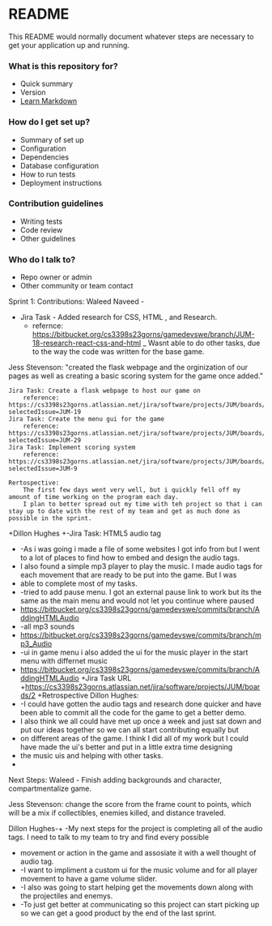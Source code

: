 # README #

This README would normally document whatever steps are necessary to get your application up and running.

### What is this repository for? ###

* Quick summary
* Version
* [Learn Markdown](https://bitbucket.org/tutorials/markdowndemo)

### How do I get set up? ###

* Summary of set up
* Configuration
* Dependencies
* Database configuration
* How to run tests
* Deployment instructions

### Contribution guidelines ###

* Writing tests
* Code review
* Other guidelines

### Who do I talk to? ###

* Repo owner or admin
* Other community or team contact

Sprint 1:
Contributions:
Waleed Naveed - 
- Jira Task - Added research for CSS, HTML , and Research.
	- refernce: https://bitbucket.org/cs3398s23gorns/gamedevswe/branch/JUM-18-research-react-css-and-html
	_ Wasnt able to do other tasks, due to the way the code was written for the base game. 
	
	
Jess Stevenson: "created the flask webpage and the orginization of our pages as well as creating a basic scoring system for the game once added."

    Jira Task: Create a flask webpage to host our game on
        reference: https://cs3398s23gorns.atlassian.net/jira/software/projects/JUM/boards/2?selectedIssue=JUM-19
    Jira Task: Create the menu gui for the game
        reference: https://cs3398s23gorns.atlassian.net/jira/software/projects/JUM/boards/2?selectedIssue=JUM-29
    Jira Task: Implement scoring system
        reference: https://cs3398s23gorns.atlassian.net/jira/software/projects/JUM/boards/2?selectedIssue=JUM-9
        
    Rertospective:
        The first few days went very well, but i quickly fell off my amount of time working on the program each day.
        I plan to better spread out my time with teh project so that i can stay up to date with the rest of my team and get as much done as possible in the sprint.

+Dillon Hughes
+-Jira Task: HTML5 audio tag
+	-As i was going i made a file of some websites I got info from but I went to a lot of places to find how to embed and design the audio tags. 
+	I also found a simple mp3 player to play the music. I made audio tags for each movement that are ready to be put into the game. But I was 
+	able to complete most of my tasks.
+	-tried to add pause menu. I got an external pause link to work but its the same as the main menu and would not let you continue where paused
+	https://bitbucket.org/cs3398s23gorns/gamedevswe/commits/branch/AddingHTMLAudio
+	-all mp3 sounds
+	https://bitbucket.org/cs3398s23gorns/gamedevswe/commits/branch/mp3_Audio
+	-ui in game menu i also added the ui for the music player in the start menu with differnet music
+	https://bitbucket.org/cs3398s23gorns/gamedevswe/commits/branch/AddingHTMLAudio
+Jira Task URL
+https://cs3398s23gorns.atlassian.net/jira/software/projects/JUM/boards/2
+Retrospective Dillon Hughes:
+	-I could have gotten the audio tags and research done quicker and have been able to commit all the code for the game to get a better demo. 
+	I also think we all could have met up once a week and just sat down and put our ideas together so we can all start contributing equally but 
+	on different areas of the game. I think I did all of my work but I could have made the ui's better and put in a little extra time designing
+	the music uis and helping with other tasks.
+	


Next Steps:
Waleed - Finish adding backgrounds and character, compartmentalize game.

Jess Stevenson: change the score from the frame count to points, which will be a mix if collectibles, enemies killed, and distance traveled.

Dillon Hughes-+	
-My next steps for the project is completing all of the audio tags. I need to talk to my team to try and find every possible 
+	movement or action in the game and assosiate it with a well thought of audio tag.
+	-I want to impliment a custom ui for the music volume and for all player movement to have a game volume slider.
+	-I also was going to start helping get the movements down along with the projectiles and enemys.
+	-To just get better at communicating so this project can start picking up so we can get a good product by the end of the last sprint.